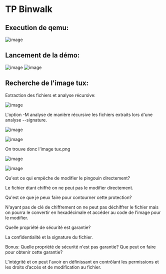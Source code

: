 # TP Binwalk

Execution de qemu:
-----------
![image](https://user-images.githubusercontent.com/46088690/152815369-74a9f580-fda8-4c57-8003-90f1bbb22a3a.png)

Lancement de la démo:
------------
![image](https://user-images.githubusercontent.com/46088690/152705927-4eaff1c2-0e37-4719-8ce1-68fd48da005e.png)
![image](https://user-images.githubusercontent.com/46088690/152705762-14a0bf99-93c9-408c-a95d-2de0d63442ad.png)

Recherche de l'image tux:
--------------
Extraction des fichiers et analyse récursive:

![image](https://user-images.githubusercontent.com/46088690/152816650-4acf34ae-0d6c-4423-b57f-92a7bcf4bb56.png)

L'option -M analyse de manière récursive les fichiers extraits lors d'une analyse --signature.

![image](https://user-images.githubusercontent.com/46088690/152819546-2c4e8ed5-fcde-4147-bda9-3542a91b894e.png)

![image](https://user-images.githubusercontent.com/46088690/152820741-590371e6-b6fd-409f-a059-232f34de8423.png)

On trouve donc l'image tux.png

![image](https://user-images.githubusercontent.com/46088690/153487994-7b7dc09c-e060-402e-9b94-bd96ad4b228d.png)

![image](https://user-images.githubusercontent.com/46088690/153476570-8d649425-85f1-45f7-9b05-1b3e1796c3ce.png)

Qu'est ce qui empêche de modifier le pingouin directement?

Le fichier étant chiffré on ne peut pas le modifier directement.

Qu'est ce que je peux faire pour contourner cette protection?

N'ayant pas de clé de chiffrement on ne peut pas déchiffrer le fichier mais on pourra le convertir en hexadécimale et accéder au code de l'image pour le modifier.

Quelle propriété de sécurité est garantie?

La confidentialité et la signature du fichier.

Bonus: Quelle propriété de sécurité n'est pas garantie? Que peut on faire pour obtenir cette garantie?

L’intégrité et on peut l'avoir en définissant en contrôlant les permissions et les droits d’accès et de modification au fichier.

